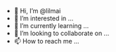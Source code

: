 - 👋 Hi, I’m @lilmai
- 👀 I’m interested in ...
- 🌱 I’m currently learning ...
- 💞️ I’m looking to collaborate on ...
- 📫 How to reach me ...

<!---
lilmai/lilmai is a ✨ special ✨ repository because its `README.md` (this file) appears on your GitHub profile.
You can click the Preview link to take a look at your changes.
--->
